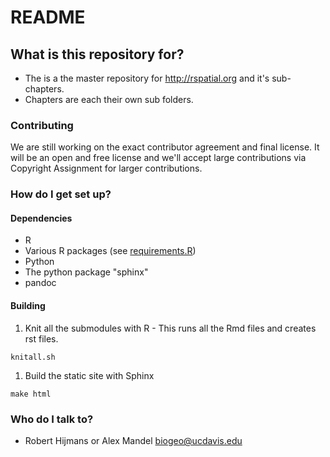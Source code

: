 # README #

## What is this repository for? ##

* The is a the master repository for http://rspatial.org and it's sub-chapters.
* Chapters are each their own sub folders.

### Contributing ###

We are still working on the exact contributor agreement and final license.
It will be an open and free license and we'll accept large contributions via Copyright Assignment for larger contributions.

### How do I get set up? ###

#### Dependencies ####

* R
* Various R packages (see [requirements.R](requirements.R))
* Python
* The python package "sphinx"
* pandoc

#### Building ####

1. Knit all the submodules with R - This runs all the Rmd files and creates rst files.

```
knitall.sh
```

1. Build the static site with Sphinx

```
make html
```

### Who do I talk to? ###

* Robert Hijmans or Alex Mandel [biogeo@ucdavis.edu](mailto:biogeo.ucdavis.edu)
